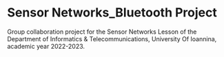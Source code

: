 # Sensor Networks_Bluetooth Project

Group collaboration project for the Sensor Networks Lesson of the Department of Informatics &amp; Telecommunications, University Of Ioannina, academic year 2022-2023.
